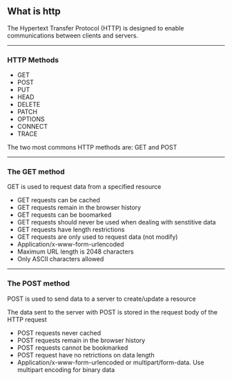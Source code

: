 ## What is http

The Hypertext Transfer Protocol (HTTP) is designed to enable communications between clients and servers.

---

### HTTP Methods

- GET
- POST
- PUT
- HEAD
- DELETE
- PATCH
- OPTIONS
- CONNECT
- TRACE

The two most commons HTTP methods are: GET and POST

---

### The GET method

GET is used to request data from a specified resource

- GET requests can be cached
- GET requests remain in the browser history
- GET requests can be boomarked
- GET requests should never be used when dealing with senstitive data
- GET requests have length restrictions
- GET requests are only used to request data (not modify)
- Application/x-www-form-urlencoded
- Maximum URL length is 2048 characters
- Only ASCII characters allowed
  
--- 

### The POST method

POST is used to send data to a server to create/update a resource

The data sent to the server with POST is stored in the request body of the HTTP request

- POST requests never cached
- POST requests remain in the browser history
- POST requests cannot be bookmarked
- POST request have no retrictions on data length
- Application/x-www-form-urlencoded or multipart/form-data. Use multipart encoding for binary data

